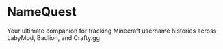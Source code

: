 # NameQuest
Your ultimate companion for tracking Minecraft username histories across LabyMod, Badlion, and Crafty.gg
